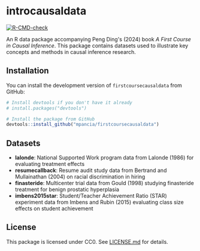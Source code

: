 # introcausaldata

<!-- badges: start -->

[![R-CMD-check](https://github.com/mpancia/firstcoursecausaldata/actions/workflows/R-CMD-check.yaml/badge.svg)](https://github.com/mpancia/firstcoursecausaldata/actions/workflows/R-CMD-check.yaml)

<!-- badges: end -->

An R data package accompanying Peng Ding's (2024) book *A First Course in Causal Inference*. This package contains datasets used to illustrate key concepts and methods in causal inference research.

## Installation

You can install the development version of `firstcoursecausaldata` from GitHub:

``` r
# Install devtools if you don't have it already
# install.packages("devtools")

# Install the package from GitHub
devtools::install_github("mpancia/firstcoursecausaldata")
```

## Datasets

-   **lalonde**: National Supported Work program data from Lalonde (1986) for evaluating treatment effects
-   **resumecallback**: Resume audit study data from Bertrand and Mullainathan (2004) on racial discrimination in hiring
-   **finasteride**: Multicenter trial data from Gould (1998) studying finasteride treatment for benign prostatic hyperplasia
-   **imbens2015star**: Student/Teacher Achievement Ratio (STAR) experiment data from Imbens and Rubin (2015) evaluating class size effects on student achievement

## License

This package is licensed under CC0. See [LICENSE.md](LICENSE.md) for details.
